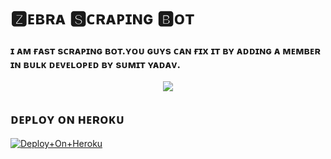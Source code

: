 # 🆉︎ᴇʙʀᴀ 🆂︎ᴄʀᴀᴘɪɴɢ 🅱︎ᴏᴛ

### ɪ ᴀᴍ ғᴀsᴛ sᴄʀᴀᴘɪɴɢ ʙᴏᴛ.ʏᴏᴜ ɢᴜʏs ᴄᴀɴ ғɪx ɪᴛ ʙʏ ᴀᴅᴅɪɴɢ ᴀ ᴍᴇᴍʙᴇʀ ɪɴ ʙᴜʟᴋ ᴅᴇᴠᴇʟᴏᴘᴇᴅ ʙʏ sᴜᴍɪᴛ ʏᴀᴅᴀᴠ.

<p align="center"><a href="https://t.me/World_FriendShip_Zone"><img src="h"></a></p>


## ᴅᴇᴘʟᴏʏ ᴏɴ ʜᴇʀᴏᴋᴜ
 
[![Deploy+On+Heroku](https://www.herokucdn.com/deploy/button.svg)](https://heroku.com/deploy?template=https://github.com/Zebra012/ZEBRA-SCRAPER-BOT)


